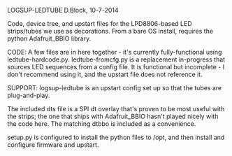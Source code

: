 LOGSUP-LEDTUBE
D.Block, 10-7-2014

Code, device tree, and upstart files for the LPD8806-based LED strips/tubes we
use as decorations. From a bare OS install, requires the python Adafruit_BBIO
library.

CODE:
A few files are in here together - it's currently fully-functional using
ledtube-hardcode.py. ledtube-fromcfg.py is a replacement in-progress that sources
LED sequences from a config file. It is functional but incomplete - I don't recommend
using it, and the upstart file does not reference it.

SUPPORT:
logsup-ledtube is an upstart config set up so that the tubes are plug-and-play.

The included dts file is a SPI dt overlay that's proven to be most useful with the 
strips; the one that ships with Adafruit_BBIO hasn't played nicely with the code here.
The matching dtbbo is included as a convenience.

setup.py is configured to install the python files to /opt, and then install and 
configure firmware and upstart.